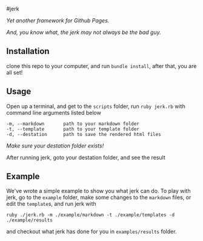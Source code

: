 #jerk

*Yet another framework for Github Pages.*

*And, you know what, the jerk may not always be the bad guy.*

## Installation

clone this repo to your computer, and run `bundle install`, after that, you are all set!

## Usage

Open up a terminal, and get to the `scripts` folder, run `ruby jerk.rb` with command line arguments listed below

    -m, --markdown       path to your markdown folder
    -t, --template       path to your template folder
    -d, --destation      path to save the rendered html files

*Make sure your destation folder exists!*

After running jerk, goto your destation folder, and see the result

## Example

We've wrote a simple example to show you what jerk can do. To play with jerk, go to the `example` folder, make some changes to the `markdown` files, or edit the `template`s, and run jerk with 

`ruby ./jerk.rb -m ./example/markdown -t ./example/templates -d ./example/results` 

and checkout what jerk has done for you in `examples/results` folder.